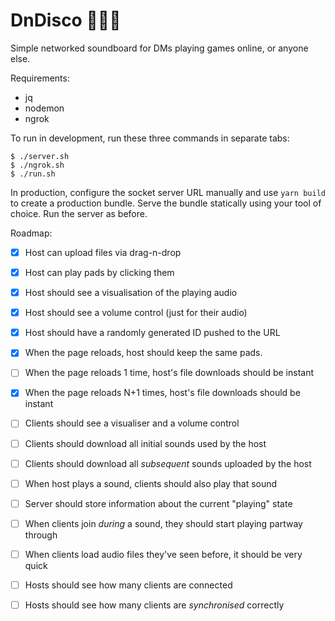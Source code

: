# DnDisco 🐉🕺🎲

Simple networked soundboard for DMs playing games online, or anyone else.

Requirements:

- jq
- nodemon
- ngrok

To run in development, run these three commands in separate tabs:

```
$ ./server.sh
$ ./ngrok.sh
$ ./run.sh
```

In production, configure the socket server URL manually and use `yarn build` to create a production bundle. Serve the bundle statically using your tool of choice. Run the server as before.

Roadmap:
- [x] Host can upload files via drag-n-drop
- [x] Host can play pads by clicking them
- [x] Host should see a visualisation of the playing audio
- [x] Host should see a volume control (just for their audio)

- [x] Host should have a randomly generated ID pushed to the URL
- [x] When the page reloads, host should keep the same pads.
- [ ] When the page reloads 1 time, host's file downloads should be instant
- [x] When the page reloads N+1 times, host's file downloads should be instant

- [ ] Clients should see a visualiser and a volume control
- [ ] Clients should download all initial sounds used by the host
- [ ] Clients should download all _subsequent_ sounds uploaded by the host
- [ ] When host plays a sound, clients should also play that sound

- [ ] Server should store information about the current "playing" state
- [ ] When clients join _during_ a sound, they should start playing partway through

- [ ] When clients load audio files they've seen before, it should be very quick

- [ ] Hosts should see how many clients are connected
- [ ] Hosts should see how many clients are _synchronised_ correctly
